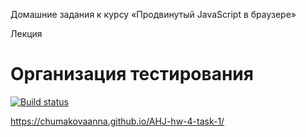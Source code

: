 Домашние задания к курсу «Продвинутый JavaScript в браузере»

Лекция 
# Организация тестирования

[![Build status](https://ci.appveyor.com/api/projects/status/om8xekyhk70n79do?svg=true)](https://ci.appveyor.com/project/ChumakovaAnna/ahj-hw-4-task-1)

https://chumakovaanna.github.io/AHJ-hw-4-task-1/
